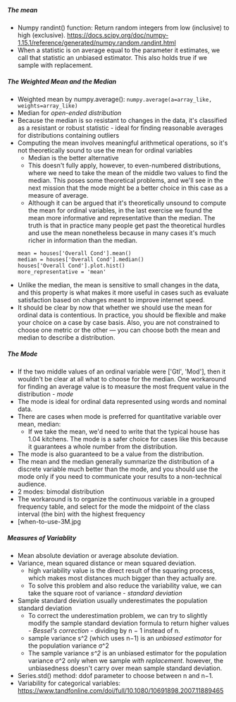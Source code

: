 ##### The mean 
- Numpy randint() function: Return random integers from low (inclusive) to high (exclusive). https://docs.scipy.org/doc/numpy-1.15.1/reference/generated/numpy.random.randint.html
- When a statistic is on average equal to the parameter it estimates, we call that statistic an unbiased estimator. This also holds true if we sample with replacement.

##### The Weighted Mean and the Median
- Weighted mean by numpy.average(): `numpy.average(a=array_like, weights=array_like)`
- Median for *open-ended distribution*
- Because the median is so resistant to changes in the data, it's classified as a resistant or robust statistic -  ideal for finding reasonable averages for distributions containing outliers
- Computing the mean involves meaningful arithmetical operations, so it's not theoretically sound to use the mean for ordinal variables 
    - Median is the better alternative
    - This doesn't fully apply, however, to even-numbered distributions, where we need to take the mean of the middle two values to find the median. This poses some theoretical problems, and we'll see in the next mission that the mode might be a better choice in this case as a measure of average.
    - Although it can be argued that it's theoretically unsound to compute the mean for ordinal variables, in the last exercise we found the mean more informative and representative than the median. The truth is that in practice many people get past the theoretical hurdles and use the mean nonetheless because in many cases it's much richer in information than the median.
    ```
    mean = houses['Overall Cond'].mean()
    median = houses['Overall Cond'].median()
    houses['Overall Cond'].plot.hist()
    more_representative = 'mean'
    ```
- Unlike the median, the mean is sensitive to small changes in the data, and this property is what makes it more useful in cases such as evaluate satisfaction based on changes meant to improve internet speed.
- It should be clear by now that whether we should use the mean for ordinal data is contentious. In practice, you should be flexible and make your choice on a case by case basis. Also, you are not constrained to choose one metric or the other — you can choose both the mean and median to describe a distribution.

##### The Mode
- If the two middle values of an ordinal variable were ['Gtl', 'Mod'], then it wouldn't be clear at all what to choose for the median. One workaround for finding an average value is to measure the most frequent value in the distribution - *mode*
- The mode is ideal for ordinal data represented using words and nominal data.
- There are cases when mode is preferred for quantitative variable over mean, median:
    - If we take the mean, we'd need to write that the typical house has 1.04 kitchens. The mode is a safer choice for cases like this because it guarantees a whole number from the distribution.
- The mode is also guaranteed to be a value from the distribution.
- The mean and the median generally summarize the distribution of a discrete variable much better than the mode, and you should use the mode only if you need to communicate your results to a non-technical audience.
- 2 modes: bimodal distribution
- The workaround is to organize the continuous variable in a grouped frequency table, and select for the mode the midpoint of the class interval (the bin) with the highest frequency
- [when-to-use-3M.jpg

##### Measures of Variablity
- Mean absolute deviation or average absolute deviation.
- Variance, mean squared distance or mean squared deviation.
    - high variability value is the direct result of the squaring process, which makes most distances much bigger than they actually are.
    - To solve this problem and also reduce the variability value, we can take the square root of variance - *standard deviation*
- Sample standard deviation usually underestimates the population standard deviation
    - To correct the underestimation problem, we can try to slightly modify the sample standard deviation formula to return higher values - *Bessel's correction* - dividing by n − 1  instead of n.
    - sample variance s^2 (which uses n−1) is an *unbiased estimator* for the population variance σ^2
    - The sample variance *s^2* is an unbiased estimator for the population variance σ^2 only when we sample *with replacement*. however, the unbiasedness doesn't carry over mean sample standard deviation.
- Series.std() method: ddof parameter to choose between n and n−1.
- Variability for categorical variables: https://www.tandfonline.com/doi/full/10.1080/10691898.2007.11889465
